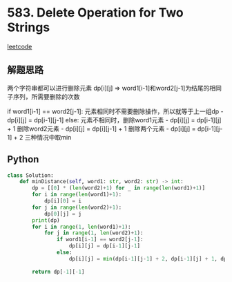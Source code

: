 # 583. Delete Operation for Two Strings
[leetcode](https://leetcode.com/problems/delete-operation-for-two-strings/description/)

## 解题思路
两个字符串都可以进行删除元素
dp[i][j] => word1[i-1]和word2[j-1]为结尾的相同子序列，所需要删除的次数

if word1[i-1] == word2[j-1]:
    元素相同时不需要删除操作，所以就等于上一组dp
    - dp[i][j] = dp[i-1][j-1]
else:
    元素不相同时，删除word1元素
    - dp[i][j] = dp[i-1][j] + 1
    删除word2元素
    - dp[i][j] = dp[i][j-1] + 1
    删除两个元素
    - dp[i][j] = dp[i-1][j-1] + 2
    三种情况中取min

## Python
```python
class Solution:
    def minDistance(self, word1: str, word2: str) -> int:
        dp = [[0] * (len(word2)+1) for _ in range(len(word1)+1)]
        for i in range(len(word1)+1):
            dp[i][0] = i
        for j in range(len(word2)+1):
            dp[0][j] = j
        print(dp)
        for i in range(1, len(word1)+1):
            for j in range(1, len(word2)+1):
                if word1[i-1] == word2[j-1]:
                    dp[i][j] = dp[i-1][j-1]
                else:
                    dp[i][j] = min(dp[i-1][j-1] + 2, dp[i-1][j] + 1, dp[i][j-1] + 1)
        
        return dp[-1][-1]
```